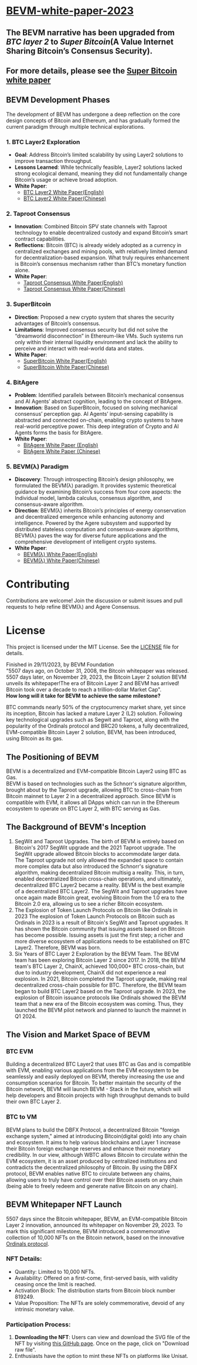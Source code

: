 # [BEVM-white-paper-2023](https://github.com/btclayer2/BEVM-white-paper/blob/main/BEVM%20%E2%80%94%20An%20EVM-compatible%20Bitcoin%20Layer%202.pdf)
## The BEVM narrative has been upgraded from ***BTC layer 2*** to ***Super Bitcoin***(A Value Internet Sharing Bitcoin’s Consensus Security).
## For more details, please see the [Super Bitcoin white paper](https://github.com/btclayer2/SuperBitcoin)

## BEVM Development Phases
The development of BEVM has undergone a deep reflection on the core design concepts of Bitcoin and Ethereum, and has gradually formed the current paradigm through multiple technical explorations.
### 1. BTC Layer2 Exploration
- **Goal**: Address Bitcoin’s limited scalability by using Layer2 solutions to improve transaction throughput.  
- **Lessons Learned**: While technically feasible, Layer2 solutions lacked strong ecological demand, meaning they did not fundamentally change Bitcoin’s usage or achieve broad adoption.  
- **White Paper**: 
  - [BTC Layer2 White Paper(English)](https://github.com/BitAgere/BitAgere_WhitePaper/blob/main/docs/BEVM_Whitepaper2023_EN.pdf) 
  - [BTC Layer2 White Paper(Chinese)](https://github.com/BitAgere/BitAgere_WhitePaper/blob/main/docs/BEVM_Whitepaper2023_CN.pdf)

### 2. Taproot Consensus
- **Innovation**: Combined Bitcoin SPV state channels with Taproot technology to enable decentralized custody and expand Bitcoin’s smart contract capabilities.  
- **Reflections**: Bitcoin (BTC) is already widely adopted as a currency in centralized exchanges and mining pools, with relatively limited demand for decentralization-based expansion. What truly requires enhancement is Bitcoin’s consensus mechanism rather than BTC’s monetary function alone.  
- **White Paper**: 
  - [Taproot Consensus White Paper(English)](https://github.com/BitAgere/BitAgere_WhitePaper/blob/main/docs/Taproot_Consensus_yellow_paper.pdf)
  - [Taproot Consensus White Paper(Chinese)](https://github.com/BitAgere/BitAgere_WhitePaper/blob/main/docs/Taproot_Consensus_CN.pdf)

### 3. SuperBitcoin
- **Direction**: Proposed a new crypto system that shares the security advantages of Bitcoin’s consensus.  
- **Limitations**: Improved consensus security but did not solve the “dreamworld disconnection” in Ethereum-like VMs. Such systems run only within their internal liquidity environment and lack the ability to perceive and interact with real-world data and states.  
- **White Paper**: 
  - [SuperBitcoin White Paper(English)](https://github.com/BitAgere/BitAgere_WhitePaper/blob/main/docs/Super_Bitcoin_Whitepaper.pdf)
  - [SuperBitcoin White Paper(Chinese)](https://github.com/BitAgere/BitAgere_WhitePaper/blob/main/docs/Super_Bitcoin_Whitepaper_CN.pdf)

### 4. BitAgere
- **Problem**: Identified parallels between Bitcoin’s mechanical consensus and AI Agents’ abstract cognition, leading to the concept of BitAgere.  
- **Innovation**: Based on SuperBitcoin, focused on solving mechanical consensus’ perception gap. AI Agents’ input-sensing capability is abstracted and connected on-chain, enabling crypto systems to have real-world perceptive power. This deep integration of Crypto and AI Agents forms the basis for BitAgere.  
- **White Paper**:  
  - [BitAgere White Paper (English)](https://github.com/BitAgere/BitAgere_WhitePaper/blob/main/docs/BitAgere_A_multi-dimensional_Agere_interconnection_system_based_on_Bitcoin.pdf)
  - [BitAgere White Paper (Chinese)](https://github.com/BitAgere/BitAgere_WhitePaper/blob/main/docs/BitAgere_一个以Bitcoin为底层的多元Agere互联系统.pdf)  

### 5. BEVM(λ) Paradigm
- **Discovery**: Through introspecting Bitcoin’s design philosophy, we formulated the BEVM(λ) paradigm. It provides systemic theoretical guidance by examining Bitcoin’s success from four core aspects: the Individual model, lambda calculus, consensus algorithm, and consensus-aware algorithm.  
- **Direction**: BEVM(λ) inherits Bitcoin’s principles of energy conservation and decentralized emergence while enhancing autonomy and intelligence. Powered by the Agere subsystem and supported by distributed stateless computation and consensus-aware algorithms, BEVM(λ) paves the way for diverse future applications and the comprehensive development of intelligent crypto systems.  
- **White Paper**:
  - [BEVM(λ) White Paper(English)](https://github.com/BitAgere/BitAgere_WhitePaper/blob/main/docs/Agere_Consensus_Intelligent_Cryptocurrency_Design_Based_on_BEVM.pdf)
  - [BEVM(λ) White Paper(Chinese)](https://github.com/BitAgere/BitAgere_WhitePaper/blob/main/docs/Agere共识_基于BEVM(λ)的智能加密货币设计.pdf)
# Contributing
Contributions are welcome! Join the discussion or submit issues and pull requests to help refine BEVM(λ) and Agere Consensus.

# License
This project is licensed under the MIT License. See the [LICENSE](LICENSE) file for details.



Finished in 29/11/2023, by BEVM Foundation  
"5507 days ago, on October 31, 2008, the Bitcoin whitepaper was released.  
5507 days later, on November 29, 2023, the Bitcoin Layer 2 solution BEVM unveils its whitepaper!The era of Bitcoin Layer 2 and BEVM has arrived!  
Bitcoin took over a decade to reach a trillion-dollar Market Cap".  
**How long will it take for BEVM to achieve the same milestone?**  
  
BTC commands nearly 50% of the cryptocurrency market share, yet since its inception, Bitcoin has lacked a mature Layer 2 (L2) solution. Following key technological upgrades such as Segwit and Taproot, along with the popularity of the Ordinals protocol and BRC20 tokens, a fully decentralized, EVM-compatible Bitcoin Layer 2 solution, BEVM, has been introduced, using Bitcoin as its gas.

## The Positioning of BEVM  
BEVM is a decentralized and EVM-compatible Bitcoin Layer2 using BTC as Gas.  
BEVM is based on technologies such as the Schnorr's signature algorithm, brought about by the Taproot upgrade, allowing BTC to cross-chain from Bitcoin mainnet to Layer 2 in a decentralized approach. Since BEVM is compatible with EVM, it allows all DApps which can run in the Ethereum ecosystem to operate on BTC Layer 2, with BTC serving as Gas.  
## The Background of BEVM's Inception 
1. SegWit and Taproot Upgrades. The birth of BEVM is entirely based on Bitcoin's 2017 SegWit upgrade and the 2021 Taproot upgrade. The SegWit upgrade allowed Bitcoin blocks to accommodate larger data. The Taproot upgrade not only allowed the expanded space to contain more complex data but also introduced the Schnorr's signature algorithm, making decentralized Bitcoin multisig a reality. This, in turn, enabled decentralized Bitcoin cross-chain operations, and ultimately, decentralized BTC Layer2 became a reality. BEVM is the best example of a decentralized BTC Layer2.
The SegWit and Taproot upgrades have once again made Bitcoin great, evolving Bitcoin from the 1.0 era to the Bitcoin 2.0 era, allowing us to see a richer Bitcoin ecosystem.
2. The Explosion of Token Launch Protocols on Bitcoin like Ordinals in 2023
The explosion of Token Launch Protocols on Bitcoin such as Ordinals in 2023 is a result of Bitcoin's SegWit and Taproot upgrades. It has shown the Bitcoin community that issuing assets based on Bitcoin has become possible. Issuing assets is just the first step; a richer and more diverse ecosystem of applications needs to be established on BTC Layer2. Therefore, BEVM was born.
3. Six Years of BTC Layer 2 Exploration by the BEVM Team. The BEVM team has been exploring Bitcoin Layer 2 since 2017. In 2018, the BEVM team's BTC Layer 2, ChainX, achieved 100,000+ BTC cross-chain, but due to industry development, ChainX did not experience a real explosion. In 2021, Bitcoin completed the Taproot upgrade, making real decentralized cross-chain possible for BTC. Therefore, the BEVM team began to build BTC Layer2 based on the Taproot upgrade. In 2023, the explosion of Bitcoin issuance protocols like Ordinals showed the BEVM team that a new era of the Bitcoin ecosystem was coming. Thus, they launched the BEVM pilot network and planned to launch the mainnet in Q1 2024.

   
## The Vision and Market Space of BEVM

### BTC EVM  
Building a decentralized  BTC Layer2 that uses BTC as Gas and is compatible with EVM, enabling various applications from the EVM ecosystem to be seamlessly and easily deployed on BEVM, thereby increasing the use and consumption scenarios for Bitcoin. To better maintain the security of the Bitcoin network, BEVM will launch BEVM - Stack in the future, which will help developers and Bitcoin projects with high throughput demands to build their own BTC Layer 2.  
### BTC to VM  
BEVM plans to build the DBFX Protocol, a decentralized Bitcoin "foreign exchange system," aimed at introducing Bitcoin(digital gold) into any chain and ecosystem. It aims to help various blockchains and Layer 1 increase their Bitcoin foreign exchange reserves and enhance their monetary credibility. In our view, although WBTC allows Bitcoin to circulate within the EVM ecosystem, it is an asset produced by centralized institutions and contradicts the decentralized philosophy of Bitcoin. By using the DBFX protocol, BEVM enables native BTC to circulate between any chains, allowing users to truly have control over their Bitcoin assets on any chain (being able to freely redeem and generate native Bitcoin on any chain).

## BEVM Whitepaper NFT Launch
5507 days since the Bitcoin whitepaper, BEVM, an EVM-compatible Bitcoin Layer 2 innovation, announced its whitepaper on November 29, 2023. To mark this significant milestone, BEVM introduced a commemorative collection of 10,000 NFTs on the Bitcoin network, based on the innovative [Ordinals protocol](https://github.com/ordinals/ord).

### NFT Details:
* Quantity: Limited to 10,000 NFTs.
* Availability: Offered on a first-come, first-served basis, with validity ceasing once the limit is reached.
* Activation Block: The distribution starts from Bitcoin block number 819249.
* Value Proposition: The NFTs are solely commemorative, devoid of any intrinsic monetary value.

### Participation Process:
1. **Downloading the NFT**: Users can view and download the SVG file of the NFT by visiting [this GitHub page](https://github.com/btclayer2/BEVM-white-paper/blob/main/bevm-whitepaper-nft.svg). Once on the page, click on "Download raw file". 
2. Enthusiasts have the option to mint these NFTs on platforms like Unisat.

